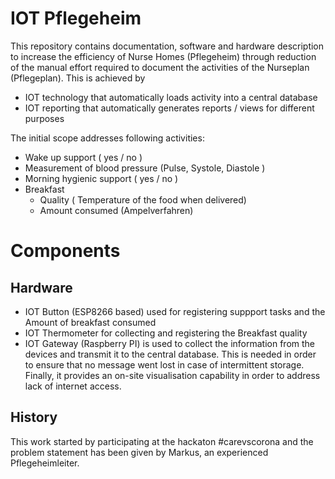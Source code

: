 # IOT Pflegeheim
This repository contains documentation, software and hardware description to increase the efficiency of Nurse Homes (Pflegeheim)
through reduction of the manual effort required to document the activities of the Nurseplan (Pflegeplan).
This is achieved by
- IOT technology that automatically loads activity into a central database
- IOT reporting that automatically generates reports / views for different purposes

The initial scope addresses following activities:
- Wake up support ( yes / no )
- Measurement of blood pressure (Pulse, Systole, Diastole )
- Morning hygienic support ( yes / no )
- Breakfast
  - Quality       ( Temperature of the food when delivered)
  - Amount consumed (Ampelverfahren) 

# Components

## Hardware

- IOT Button (ESP8266 based)  used for registering suppport tasks and the Amount of breakfast consumed
- IOT Thermometer for collecting and registering the Breakfast quality
- IOT Gateway (Raspberry PI) is used to collect the information from the devices and transmit it to the central database. This is needed in order to ensure that no message went lost in case of intermittent storage. Finally, it provides an on-site visualisation capability in order to address lack of internet access.

## History
This work started by participating at the hackaton #carevscorona and the problem statement has been given by Markus, an experienced Pflegeheimleiter.

